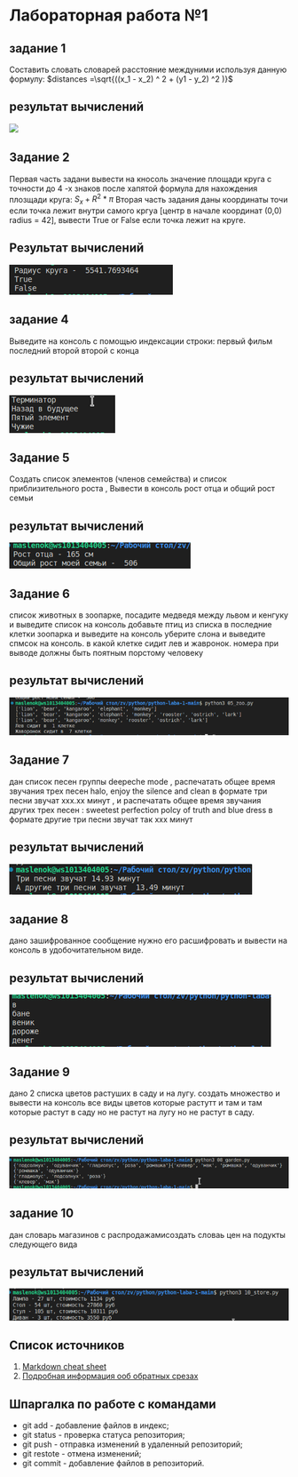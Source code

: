  # Лабораторная работа №1
 ## задание 1
 Составить словать словарей расстояние междуними используя данную формулу:
 $distances =\sqrt{((x_1 - x_2) ^ 2 + (y1 - y_2) ^2 )}$
 ## результат вычислений
 ![
 ](image-9.png)
 ## Задание 2
 Первая часть задани вывести на кносоль значение площади круга с точности до 4 -х знаков после хапятой 
 формула для нахождения плозщади круга:
 $S_x + R^2 * \pi$
 Вторая часть задания даны координаты точи если точка лежит внутри самого кргуа [центр в начале координат (0,0) radius = 42], вывести True or False если точка лежит на круге.
 ## Результат вычислений
 ![Alt text](image-1.png)
 ## задание 4
 Выведите на консоль с помощью индексации строки:
 первый фильм
 последний
 второй
 второй с конца
 ## результат вычислений
 ![Alt text](image-2.png)
 ## Задание 5
 Создать список элементов (членов семейства) и список приблизительного роста , Вывести в консоль рост  отца и общий рост семьи
 ## результат вычислений
 ![Alt text](image-3.png)
 ## Задание 6
 список животных в зоопарке, посадите медведя между львом и кенгуку и выведите список на консоль добавьте птиц из списка в последние клетки зоопарка и выведите на консоль уберите слона и выведите спмсок на консоль. в какой клетке сидит лев и жавронок. номера при выводе должны быть поятным порстому человеку
 ## результат вычислений
 ![Alt text](image-4.png)
 ## Задание 7
 дан список песен группы deepeche mode , распечатать общее время звучания трех песен halo, enjoy the silence and clean в формате три песни звучат xxx.xx минут , и распечатать общее время звучания других трех песен : sweetest perfection polcy of truth  and blue dress в формате другие три песни звучат так xxx минут
 ## результат вычислений 
 ![Alt text](image-5.png)
 ## задание 8
 дано зашифрованное сообщение нужно его расшифровать и вывести на консоль в удобочитательном виде.
 ## результат вычислений
 ![Alt text](image-6.png)
 ## Задание 9
 дано 2 списка цветов растуших в саду и на лугу. создать множество и вывести на консоль все виды цветов которые растутт и там и там которые растут в саду но не растут на лугу но не растут в саду.
 ## результат вычислений
 ![Alt text](image-7.png)
 ## задание 10
 дан словарь магазинов с распродажамисоздать словаь цен на подукты следующего вида
 ## результат вычислений
 ![Alt text](image-8.png)
 ## Список источников
 1. [Markdown cheat sheet](https://www.markdownguide.org/cheat-sheet/)
 2. [Подробная информация ооб обратных срезах](https://cick.ru/MFEFS)

## Шпаргалка по работе с командами
* git add - добавление файлов в индекс;
* git status - проверка статуса репозитория;
* git push - отправка изменений в удаленный репозиторий;
* git restote - отмена изменений;
* git commit - добавление файлов в репозиторий.


